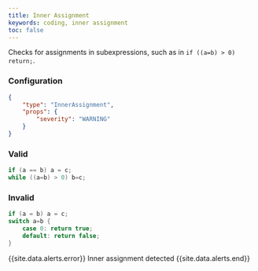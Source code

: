 ```yaml
---
title: Inner Assignment
keywords: coding, inner assignment
toc: false
---
```


Checks for assignments in subexpressions, such as in `if ((a=b) > 0) return;`.

### Configuration

```json
{
    "type": "InnerAssignment",
    "props": {
        "severity": "WARNING"
    }
}
```

### Valid

```java
if (a == b) a = c;
while ((a=b) > 0) b=c;
```

### Invalid

```java
if (a = b) a = c;
switch a=b {
    case 0: return true;
    default: return false;
}
```

{{site.data.alerts.error}} Inner assignment detected {{site.data.alerts.end}}